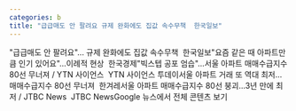 ```yaml
---
categories: b
title: "급급매도 안 팔려요 규제 완화에도 집값 속수무책  한국일보"
---
```

"급급매도 안 팔려요"... 규제 완화에도 집값 속수무책&nbsp;&nbsp;한국일보"요즘 같은 때 아파트만큼 인기 있어요"…이례적 현상&nbsp;&nbsp;한국경제"빅스텝 공포 엄습"...서울 아파트 매매수급지수 80선 무너져 / YTN 사이언스&nbsp;&nbsp;YTN 사이언스 투데이서울 아파트 거래 또 역대 최저…매매수급지수 80선 무너져&nbsp;&nbsp;한겨레서울 아파트 매매수급지수 80선 붕괴…3년 만에 최저 / JTBC News&nbsp;&nbsp;JTBC NewsGoogle 뉴스에서 전체 콘텐츠 보기